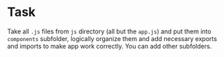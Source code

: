 # Task

Take all `.js` files from `js` directory (all but the `app.js`) and put them into `components` subfolder, logically organize them and add necessary exports and imports to make app work correctly. You can add other subfolders.
